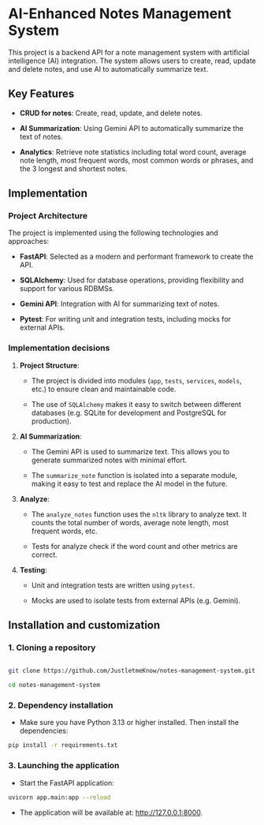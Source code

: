 # AI-Enhanced Notes Management System



This project is a backend API for a note management system with artificial intelligence (AI) integration. The system allows users to create, read, update and delete notes, and use AI to automatically summarize text.



## Key Features



- **CRUD for notes**: Create, read, update, and delete notes.

- **AI Summarization**: Using Gemini API to automatically summarize the text of notes.

- **Analytics**: Retrieve note statistics including total word count, average note length, most frequent words, most common words or phrases, and the 3 longest and shortest notes.



## Implementation



### Project Architecture



The project is implemented using the following technologies and approaches:



- **FastAPI**: Selected as a modern and performant framework to create the API.

- **SQLAlchemy**: Used for database operations, providing flexibility and support for various RDBMSs.

- **Gemini API**: Integration with AI for summarizing text of notes.

- **Pytest**: For writing unit and integration tests, including mocks for external APIs.



### Implementation decisions



1. **Project Structure**:

   - The project is divided into modules (`app`, `tests`, `services`, `models`, etc.) to ensure clean and maintainable code.

   - The use of `SQLAlchemy` makes it easy to switch between different databases (e.g. SQLite for development and PostgreSQL for production).



2. **AI Summarization**:

   - The Gemini API is used to summarize text. This allows you to generate summarized notes with minimal effort.

   - The `summarize_note` function is isolated into a separate module, making it easy to test and replace the AI model in the future.



3. **Analyze**:

   - The `analyze_notes` function uses the `nltk` library to analyze text. It counts the total number of words, average note length, most frequent words, etc.

   - Tests for analyze check if the word count and other metrics are correct.



4. **Testing**:

   - Unit and integration tests are written using `pytest`.

   - Mocks are used to isolate tests from external APIs (e.g. Gemini).

    
    
## Installation and customization



### 1. Cloning a repository



```bash

git clone https://github.com/JustletmeKnow/notes-management-system.git

cd notes-management-system
```



### 2. Dependency installation
   - Make sure you have Python 3.13 or higher installed. Then install the dependencies:

```bash
pip install -r requirements.txt
```



### 3. Launching the application
   - Start the FastAPI application:

```bash
uvicorn app.main:app --reload
```
   - The application will be available at: http://127.0.0.1:8000.